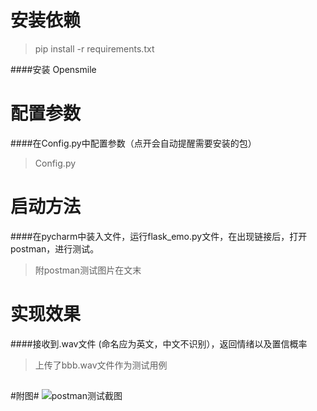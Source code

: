 # 安装依赖 #

> pip install -r requirements.txt

####安装 Opensmile
##
# 配置参数 #

####在Config.py中配置参数（点开会自动提醒需要安装的包）
> Config.py
##
# 启动方法 #
####在pycharm中装入文件，运行flask_emo.py文件，在出现链接后，打开postman，进行测试。
>  附postman测试图片在文末

##
# 实现效果 #

####接收到.wav文件 (命名应为英文，中文不识别），返回情绪以及置信概率
> 上传了bbb.wav文件作为测试用例 
##
#附图#
![postman测试截图](https://i.imgur.com/SwtchcQ.jpg)
